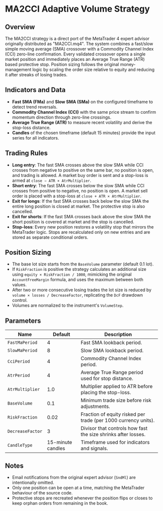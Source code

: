 # MA2CCI Adaptive Volume Strategy

## Overview
The MA2CCI strategy is a direct port of the MetaTrader 4 expert advisor originally distributed as "MA2CCI.mq4". The system combines a fast/slow simple moving average (SMA) crossover with a Commodity Channel Index (CCI) zero-line confirmation. Every validated crossover opens a single market position and immediately places an Average True Range (ATR) based protective stop. Position sizing follows the original money-management logic by scaling the order size relative to equity and reducing it after streaks of losing trades.

## Indicators and Data
- **Fast SMA (FMa)** and **Slow SMA (SMa)** on the configured timeframe to detect trend reversals.
- **Commodity Channel Index (CCI)** with the same price stream to confirm momentum direction through zero-line crossings.
- **Average True Range (ATR)** to measure recent volatility and derive the stop-loss distance.
- **Candles** of the chosen timeframe (default 15 minutes) provide the input series for all indicators.

## Trading Rules
- **Long entry**: The fast SMA crosses above the slow SMA while CCI crosses from negative to positive on the same bar, no position is open, and trading is allowed. A market buy order is sent and a stop-loss is armed at `close − ATR × AtrMultiplier`.
- **Short entry**: The fast SMA crosses below the slow SMA while CCI crosses from positive to negative, no position is open. A market sell order is placed with a stop-loss at `close + ATR × AtrMultiplier`.
- **Exit for longs**: If the fast SMA crosses back below the slow SMA the entire long position is closed at market. The protective stop is also cancelled.
- **Exit for shorts**: If the fast SMA crosses back above the slow SMA the short position is covered at market and the stop is cancelled.
- **Stop-loss**: Every new position restores a volatility stop that mirrors the MetaTrader logic. Stops are recalculated only on new entries and are stored as separate conditional orders.

## Position Sizing
- The base lot size starts from the `BaseVolume` parameter (default 0.1 lot).
- If `RiskFraction` is positive the strategy calculates an additional size using `equity × RiskFraction / 1000`, mimicking the original `AccountFreeMargin` formula, and uses the maximum between both values.
- After two or more consecutive losing trades the lot size is reduced by `volume × losses / DecreaseFactor`, replicating the `DcF` drawdown control.
- Volumes are normalized to the instrument's `VolumeStep`.

## Parameters
| Name | Default | Description |
| --- | --- | --- |
| `FastMaPeriod` | 4 | Fast SMA lookback period. |
| `SlowMaPeriod` | 8 | Slow SMA lookback period. |
| `CciPeriod` | 4 | Commodity Channel Index period. |
| `AtrPeriod` | 4 | Average True Range period used for stop distance. |
| `AtrMultiplier` | 1.0 | Multiplier applied to ATR before placing the stop-loss. |
| `BaseVolume` | 0.1 | Minimum trade size before risk adjustments. |
| `RiskFraction` | 0.02 | Fraction of equity risked per trade (per 1000 currency units). |
| `DecreaseFactor` | 3 | Divisor that controls how fast the size shrinks after losses. |
| `CandleType` | 15-minute candles | Timeframe used for indicators and signals. |

## Notes
- Email notifications from the original expert advisor (`SndMl`) are intentionally omitted.
- Only one position can be open at a time, matching the MetaTrader behaviour of the source code.
- Protective stops are recreated whenever the position flips or closes to keep orphan orders from remaining in the book.

